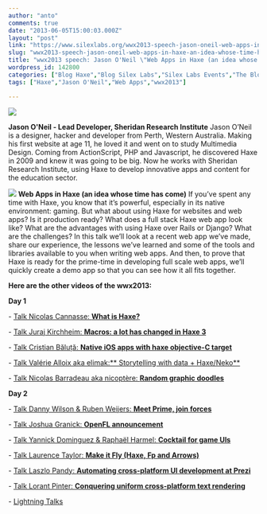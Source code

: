 ```yaml
---
author: "anto"
comments: true
date: "2013-06-05T15:00:03.000Z"
layout: "post"
link: "https://www.silexlabs.org/wwx2013-speech-jason-oneil-web-apps-in-haxe-an-idea-whose-time-has-come/"
slug: "wwx2013-speech-jason-oneil-web-apps-in-haxe-an-idea-whose-time-has-come"
title: "wwx2013 speech: Jason O'Neil \"Web Apps in Haxe (an idea whose time has come)\""
wordpress_id: 142800
categories: ["Blog Haxe","Blog Silex Labs","Silex Labs Events","The Blog"]
tags: ["Haxe","Jason O'Neil","Web Apps","wwx2013"]

---
```

![](https://www.silexlabs.org/wp-content/uploads/2013/06/bandeau-blog-jason.jpg)


**Jason O'Neil - Lead Developer, Sheridan Research Institute**
Jason O’Neil is a designer, hacker and developer from Perth, Western Australia. Making his first website at age 11, he loved it and went on to study Multimedia Design. Coming from ActionScript, PHP and Javascript, he discovered Haxe in 2009 and knew it was going to be big. Now he works with Sheridan Research Institute, using Haxe to develop innovative apps and content for the education sector.

[![](https://www.silexlabs.org/wp-content/uploads/2013/06/Capture-d’écran-2013-04-19-à-18.15.30-150x150.png)](https://www.silexlabs.org/142800/the-blog/wwx2013-speech-jason-oneil-web-apps-in-haxe-an-idea-whose-time-has-come/attachment/capture-decran-2013-04-19-a-18-15-30-3/)
**Web Apps in Haxe (an idea whose time has come)**
If you’ve spent any time with Haxe, you know that it’s powerful, especially in its native environment: gaming. But what about using Haxe for websites and web apps? Is it production ready? What does a full stack Haxe web app look like? What are the advantages with using Haxe over Rails or Django? What are the challenges? In this talk we’ll look at a recent web app we’ve made, share our experience, the lessons we’ve learned and some of the tools and libraries available to you when writing web apps. And then, to prove that Haxe is ready for the prime-time in developing full scale web apps, we’ll quickly create a demo app so that you can see how it all fits together.




**Here are the other videos of the wwx2013:**


**Day 1**






- [Talk Nicolas Cannasse: **What is Haxe?**](https://www.silexlabs.org/140469/the-blog/wwx2013-speech-nicolas-cannasse-what-is-haxe/)

- [Talk Juraj Kirchheim: **Macros: a lot has changed in Haxe 3**](https://www.silexlabs.org/?p=142242)

- [Talk Cristian Băluță: **Native iOS apps with haxe objective-C target**](https://www.silexlabs.org/?p=142686)

- [Talk Valérie Alloix aka elimak:** Storytelling with data + Haxe/Neko**](https://www.silexlabs.org/?p=142722)

- [Talk Nicolas Barradeau aka nicoptère: **Random graphic doodles**](https://www.silexlabs.org/?p=142737)

**Day 2**

- [Talk Danny Wilson & Ruben Weijers: **Meet Prime, join forces**](https://www.silexlabs.org/?p=142746)

- [Talk Joshua Granick: **OpenFL announcement**](https://www.silexlabs.org/?p=142542)

- [Talk Yannick Dominguez & Raphaël Harmel: **Cocktail for game UIs**](https://www.silexlabs.org/?p=142483)

- [Talk Laurence Taylor: **Make it Fly (Haxe, Fp and Arrows)**](https://www.silexlabs.org/143188/the-blog/blog-silex-labs/wwx2013-speech-laurence-taylor-make-it-fly-haxe-fp-and-arrows/)

- [Talk Laszlo Pandy: **Automating cross-platform UI development at Prezi**](https://www.silexlabs.org/?p=142721)

- [Talk Lorant Pinter: **Conquering uniform cross-platform text rendering**](https://www.silexlabs.org/?p=142774)

- [Lightning Talks](https://www.silexlabs.org/?p=143115)



